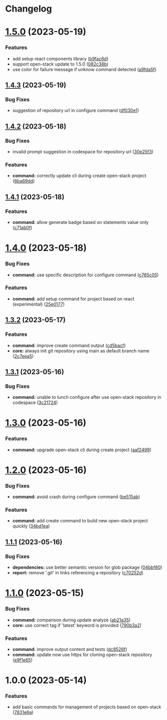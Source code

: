 # Changelog

# [1.5.0](https://github.com/klientjs/open-stack-cli/compare/1.4.3...1.5.0) (2023-05-19)


### Features

* add setup react components library ([b9fac6d](https://github.com/klientjs/open-stack-cli/commit/b9fac6d05cb0c8fed0889fa233cbf697019c08bd))
* support open-stack update to 1.5.0 ([082c38b](https://github.com/klientjs/open-stack-cli/commit/082c38b8720496e0271ab54ce4787ff642c43be8))
* use color for failure message if unknow command detected ([a9fda5f](https://github.com/klientjs/open-stack-cli/commit/a9fda5f9efa1c505ecafcaede1bfe3fcb204f561))

## [1.4.3](https://github.com/klientjs/open-stack-cli/compare/1.4.2...1.4.3) (2023-05-19)


### Bug Fixes

* suggestion of repository url in configure command ([df030e1](https://github.com/klientjs/open-stack-cli/commit/df030e199d9890426f647c2fd0f687bd4822cef2))

## [1.4.2](https://github.com/klientjs/open-stack-cli/compare/1.4.1...1.4.2) (2023-05-18)


### Bug Fixes

* invalid prompt suggestion in codespace for repository url ([30e25f3](https://github.com/klientjs/open-stack-cli/commit/30e25f32c7215ac10f8c916b6217cb9e089f62df))


### Features

* **command:** correctly update cli during create open-stack project ([6ba69dd](https://github.com/klientjs/open-stack-cli/commit/6ba69dd35e382a889a9bc4650a5e68d6026cc834))

## [1.4.1](https://github.com/klientjs/open-stack-cli/compare/1.4.0...1.4.1) (2023-05-18)


### Features

* **command:** allow generate badge based on statements value only ([c71ab0f](https://github.com/klientjs/open-stack-cli/commit/c71ab0ff5455fbb852d98f21b9e0eccab173b946))

# [1.4.0](https://github.com/klientjs/open-stack-cli/compare/1.3.2...1.4.0) (2023-05-18)


### Bug Fixes

* **command:** use specific description for configure command ([c765c05](https://github.com/klientjs/open-stack-cli/commit/c765c05a24f566db4e541c0c61518f07c03e4e13))


### Features

* **command:** add setup command for project based on react (experimental) ([25e0177](https://github.com/klientjs/open-stack-cli/commit/25e0177d349d071c716d73fcfa400452ffbde7db))

## [1.3.2](https://github.com/klientjs/open-stack-cli/compare/1.3.1...1.3.2) (2023-05-17)


### Features

* **command:** improve create command output ([cd5bacf](https://github.com/klientjs/open-stack-cli/commit/cd5bacf102a2498128cacc9839e163e3e9473acb))
* **core:** always init git repository using main as default branch name ([2c7eea5](https://github.com/klientjs/open-stack-cli/commit/2c7eea55a02851150a662e99b7ea8061d7c9b09b))

## [1.3.1](https://github.com/klientjs/open-stack-cli/compare/1.3.0...1.3.1) (2023-05-16)


### Bug Fixes

* **command:** unable to lunch configure after use open-stack repository in codespace ([3c21724](https://github.com/klientjs/open-stack-cli/commit/3c217242c3c8a3756debc7534186a277b4208b31))

# [1.3.0](https://github.com/klientjs/open-stack-cli/compare/1.2.0...1.3.0) (2023-05-16)


### Features

* **command:** upgrade open-stack cli during create project ([aaf2499](https://github.com/klientjs/open-stack-cli/commit/aaf2499d09ec1e21fd2f2c887c80a954ac546260))

# [1.2.0](https://github.com/klientjs/open-stack-cli/compare/1.1.1...1.2.0) (2023-05-16)


### Bug Fixes

* **command:** avoid crash during configure command ([be515ab](https://github.com/klientjs/open-stack-cli/commit/be515abaea1bcc85b9ac42556521b3444e304ae1))


### Features

* **command:** add create command to build new open-stack project quickly ([34bd1ea](https://github.com/klientjs/open-stack-cli/commit/34bd1eabce6ea04a3da613b563a69df6890fe555))

## [1.1.1](https://github.com/klientjs/open-stack-cli/compare/1.1.0...1.1.1) (2023-05-16)


### Bug Fixes

* **dependencies:** use better semantic version for glob package ([04bbf80](https://github.com/klientjs/open-stack-cli/commit/04bbf80df7bf911f778e967d7000872ae60ef23d))
* **report:** remove '.git' in links referencing a repository ([c70252d](https://github.com/klientjs/open-stack-cli/commit/c70252d9587c391a7f9c5c31b1a2f0d56a9f4682))

# [1.1.0](https://github.com/klientjs/open-stack-cli/compare/1.0.0...1.1.0) (2023-05-15)


### Bug Fixes

* **command:** comparison during update analyze ([ab21a35](https://github.com/klientjs/open-stack-cli/commit/ab21a35441f6e9a72ea445a706319fb7923e4e1f))
* **core:** use correct tag if 'latest' keyword is provided ([790b3a2](https://github.com/klientjs/open-stack-cli/commit/790b3a20c437dfeb5a27b1a0c01d925bb88c5f96))


### Features

* **command:** improve output content and tests ([dc8526f](https://github.com/klientjs/open-stack-cli/commit/dc8526f4f67e0e895bbb8d80a1dc8c6ab621c19d))
* **command:** update now use https for cloning open-stack repository ([e9f1e65](https://github.com/klientjs/open-stack-cli/commit/e9f1e65c8e23154f8c4dcf65c92500605b8d8e41))

# 1.0.0 (2023-05-14)


### Features

* add basic commands for management of projects based on open-stack ([7831e6a](https://github.com/klientjs/open-stack-cli/commit/7831e6ac1800ca96f18271473b227a16a0a01fd6))